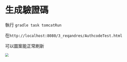 # 生成驗證碼
執行
`gradle task tomcatRun`

在`http://localhost:8080/3_reqandres/AuthcodeTest.html`

可以圖案能正常刷新

<img src="./ＡuthImg.png" style="zoom:70%" />